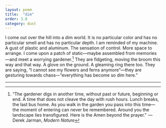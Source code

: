 ```yaml
---
layout: poem
title:  "dim"
order: 3.8
category: dust
---
```


I come out over the hill into a dim world. It is no particular color and has no particular smell and has no particular depth. I am reminded of my machine. A gust of plastic and aluminum. The sensation of control. More space to arrange. I come upon a patch of static—maybe assembled from memories—and meet a worrying gardener.[^31] They are fidgeting, moving the broom this way and that way. A glove on the ground. A gleaming ring there too. They are saying, “I cannot see my flowers and ferns anymore”—they are gesturing towards chaos—“everything has become so dim here.”

----

[^31]: “The gardener digs in another time, without past or future, beginning or end. A time that does not cleave the day with rush hours. Lunch breaks, the last bus home. As you walk in the garden you pass into this time—the moment of entering can never be remembered. Around you the landscape lies transfigured. Here is the Amen beyond the prayer.”  —Derek Jarman, *Modern Nature*
